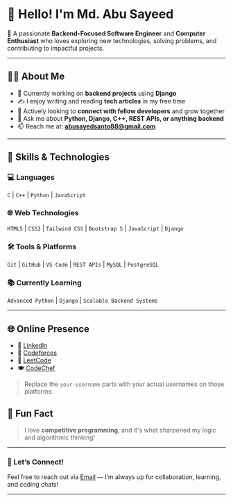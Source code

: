 # 👋 Hello! I'm Md. Abu Sayeed

🎯 A passionate **Backend-Focused Software Engineer** and **Computer Enthusiast** who loves exploring new technologies, solving problems, and contributing to impactful projects.

---

## 👨‍💻 About Me

- 🔭 Currently working on **backend projects** using **Django**  
- ✍️ I enjoy writing and reading **tech articles** in my free time  
- 🤝 Actively looking to **connect with fellow developers** and grow together  
- 💬 Ask me about **Python, Django, C++, REST APIs, or anything backend**  
- 📫 Reach me at: **abusayedsanto88@gmail.com**

---

## 🚀 Skills & Technologies
### 💻 Languages  
`C` | `C++` | `Python` | `JavaScript`
### 🌐 Web Technologies  
`HTML5` | `CSS3` | `Tailwind CSS` | `Bootstrap 5` | `JavaScript` | `Django`
### 🛠️ Tools & Platforms  
`Git` | `GitHub` | `VS Code` | `REST APIs` | `MySQL` | `PostgreSQL`
### 📚 Currently Learning  
`Advanced Python` | `Django` | `Scalable Backend Systems`

---

## 🌐 Online Presence

- 💼 [LinkedIn](https://www.linkedin.com/in/abu-sayeed-4a67b028a/)  
- 🧠 [Codeforces](https://codeforces.com/profile/bdafridi)  
- 🔎 [LeetCode](https://leetcode.com/abusayeed2054)  
- 🍽️ [CodeChef](https://www.codechef.com/users/abusayed2054)

> Replace the `your-username` parts with your actual usernames on those platforms.

## 🧠 Fun Fact

> I love **competitive programming**, and it's what sharpened my logic and algorithmic thinking!

---

### 🙌 Let’s Connect!

Feel free to reach out via [Email](abusayedsanto88@gmail.com) — I’m always up for collaboration, learning, and coding chats!

---

